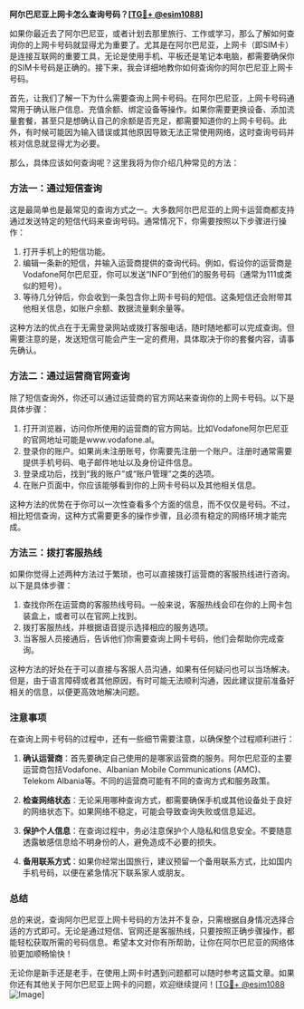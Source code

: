 **阿尔巴尼亚上网卡怎么查询号码？[[TG💪+ @esim1088](https://t.me/s/esim1088)]**

如果你最近去了阿尔巴尼亚，或者计划去那里旅行、工作或学习，那么了解如何查询你的上网卡号码就显得尤为重要了。尤其是在阿尔巴尼亚，上网卡（即SIM卡）是连接互联网的重要工具，无论是使用手机、平板还是笔记本电脑，都需要确保你的SIM卡号码是正确的。接下来，我会详细地教你如何查询你的阿尔巴尼亚上网卡号码。

首先，让我们了解一下为什么需要查询上网卡号码。在阿尔巴尼亚，上网卡号码通常用于确认账户信息、充值余额、绑定设备等操作。如果你需要更换设备、添加流量套餐，甚至只是想确认自己的余额是否充足，都需要知道你的上网卡号码。此外，有时候可能因为输入错误或其他原因导致无法正常使用网络，这时查询号码并核对信息就显得尤为必要。

那么，具体应该如何查询呢？这里我将为你介绍几种常见的方法：

### 方法一：通过短信查询

这是最简单也是最常见的查询方式之一。大多数阿尔巴尼亚的上网卡运营商都支持通过发送特定的短信代码来查询号码。通常情况下，你需要按照以下步骤进行操作：

1. 打开手机上的短信功能。
2. 编辑一条新的短信，并输入运营商提供的查询代码。例如，假设你的运营商是Vodafone阿尔巴尼亚，你可以发送“INFO”到他们的服务号码（通常为111或类似的短号）。
3. 等待几分钟后，你会收到一条包含你上网卡号码的短信。这条短信还会附带其他相关信息，如账户余额、数据流量剩余量等。

这种方法的优点在于无需登录网站或拨打客服电话，随时随地都可以完成查询。但需要注意的是，发送短信可能会产生一定的费用，具体取决于你的套餐内容，请事先确认。

### 方法二：通过运营商官网查询

除了短信查询外，你还可以通过运营商的官方网站来查询你的上网卡号码。以下是具体步骤：

1. 打开浏览器，访问你所使用的运营商的官方网站。比如Vodafone阿尔巴尼亚的官网地址可能是www.vodafone.al。
2. 登录你的账户。如果尚未注册账号，你需要先注册一个账户。注册时通常需要提供手机号码、电子邮件地址以及身份证件信息。
3. 登录成功后，找到“我的账户”或“账户管理”之类的选项。
4. 在账户页面中，你应该能够看到你的上网卡号码以及其他相关信息。

这种方法的优势在于你可以一次性查看多个方面的信息，而不仅仅是号码。不过，相比短信查询，这种方式需要更多的操作步骤，且必须有稳定的网络环境才能完成。

### 方法三：拨打客服热线

如果你觉得上述两种方法过于繁琐，也可以直接拨打运营商的客服热线进行咨询。以下是具体步骤：

1. 查找你所在运营商的客服热线号码。一般来说，客服热线会印在你的上网卡包装盒上，或者可以在官网上找到。
2. 拨打客服热线，并根据语音提示选择相应的服务选项。
3. 当客服人员接通后，告诉他们你需要查询上网卡号码，他们会帮助你完成查询。

这种方法的好处在于可以直接与客服人员沟通，如果有任何疑问也可以当场解决。但是，由于语言障碍或者其他原因，有时可能无法顺利沟通，因此建议提前准备好相关的信息，以便更高效地解决问题。

### 注意事项

在查询上网卡号码的过程中，还有一些细节需要注意，以确保整个过程顺利进行：

1. **确认运营商**：首先要确定自己使用的是哪家运营商的服务。阿尔巴尼亚的主要运营商包括Vodafone、Albanian Mobile Communications (AMC)、Telekom Albania等。不同的运营商可能有不同的查询方式和服务政策。
   
2. **检查网络状态**：无论采用哪种查询方式，都需要确保手机或其他设备处于良好的网络状态下。如果网络不稳定，可能会导致查询失败或信息延迟。

3. **保护个人信息**：在查询过程中，务必注意保护个人隐私和信息安全。不要随意透露敏感信息给不明身份的人，避免造成不必要的损失。

4. **备用联系方式**：如果你经常出国旅行，建议预留一个备用联系方式，比如国内手机号码，以便在紧急情况下联系家人或朋友。

### 总结

总的来说，查询阿尔巴尼亚上网卡号码的方法并不复杂，只需根据自身情况选择合适的方式即可。无论是通过短信、官网还是客服热线，只要按照正确步骤操作，都能轻松获取所需的号码信息。希望本文对你有所帮助，让你在阿尔巴尼亚的网络体验更加顺畅愉快！

无论你是新手还是老手，在使用上网卡时遇到问题都可以随时参考这篇文章。如果你还有其他关于阿尔巴尼亚上网卡的问题，欢迎继续提问！[[TG💪+ @esim1088](https://t.me/s/esim1088) ![Image](https://i.postimg.cc/4NQfJmqS/Snipaste-2025-05-13-00-14-12.png)]